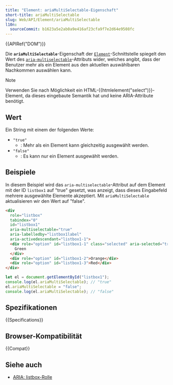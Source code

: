 ```yaml
---
title: "Element: ariaMultiSelectable-Eigenschaft"
short-title: ariaMultiSelectable
slug: Web/API/Element/ariaMultiSelectable
l10n:
  sourceCommit: b1623a5e2ab0a9e416af23cfa9f7e2d64e9508fc
---
```


{{APIRef("DOM")}}

Die **`ariaMultiSelectable`**-Eigenschaft der [`Element`](/de/docs/Web/API/Element)-Schnittstelle spiegelt den Wert des [`aria-multiselectable`](/de/docs/Web/Accessibility/ARIA/Attributes/aria-multiselectable)-Attributs wider, welches angibt, dass der Benutzer mehr als ein Element aus den aktuellen auswählbaren Nachkommen auswählen kann.

> [!NOTE]
> Verwenden Sie nach Möglichkeit ein HTML-{{htmlelement("select")}}-Element, da dieses eingebaute Semantik hat und keine ARIA-Attribute benötigt.

## Wert

Ein String mit einem der folgenden Werte:

- `"true"`
  - : Mehr als ein Element kann gleichzeitig ausgewählt werden.
- `"false"`
  - : Es kann nur ein Element ausgewählt werden.

## Beispiele

In diesem Beispiel wird das `aria-multiselectable`-Attribut auf dem Element mit der ID `listbox1` auf "true" gesetzt, was anzeigt, dass dieses Eingabefeld mehrere ausgewählte Elemente akzeptiert. Mit `ariaMultiSelectable` aktualisieren wir den Wert auf "false".

```html
<div
  role="listbox"
  tabindex="0"
  id="listbox1"
  aria-multiselectable="true"
  aria-labelledby="listbox1label"
  aria-activedescendant="listbox1-1">
  <div role="option" id="listbox1-1" class="selected" aria-selected="true">
    Green
  </div>
  <div role="option" id="listbox1-2">Orange</div>
  <div role="option" id="listbox1-3">Red</div>
</div>
```

```js
let el = document.getElementById("listbox1");
console.log(el.ariaMultiSelectable); // "true"
el.ariaMultiSelectable = "false";
console.log(el.ariaMultiSelectable); // "false"
```

## Spezifikationen

{{Specifications}}

## Browser-Kompatibilität

{{Compat}}

## Siehe auch

- [ARIA: listbox-Rolle](/de/docs/Web/Accessibility/ARIA/Roles/listbox_role)
